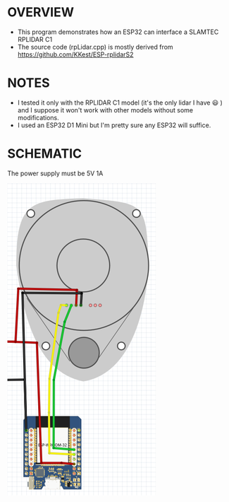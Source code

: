 # OVERVIEW

* This program demonstrates how an ESP32 can interface a SLAMTEC RPLIDAR C1 
* The source code (rpLidar.cpp) is mostly derived from https://github.com/KKest/ESP-rplidarS2

# NOTES

* I tested it only with the RPLIDAR C1 model (it's the only lidar I have :smiley: ) and I suppose it won't work with other models without some modifications. 
* I used an ESP32 D1 Mini but I'm pretty sure any ESP32 will suffice.

# SCHEMATIC

The power supply must be 5V 1A

![](docs/schematic.png)
 

